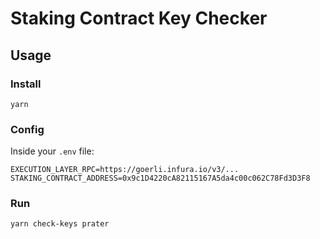 # Staking Contract Key Checker

## Usage

### Install

```
yarn
```

### Config

Inside your `.env` file:
```
EXECUTION_LAYER_RPC=https://goerli.infura.io/v3/...
STAKING_CONTRACT_ADDRESS=0x9c1D4220cA82115167A5da4c00c062C78Fd3D3F8
```

### Run

```
yarn check-keys prater
```